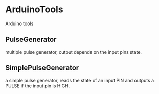 # ArduinoTools
Arduino tools

## PulseGenerator
multiple pulse generator, output depends on the input pins state.

## SimplePulseGenerator
a simple pulse generator, reads the state of an input PIN and outputs a PULSE if the input pin is HIGH.
